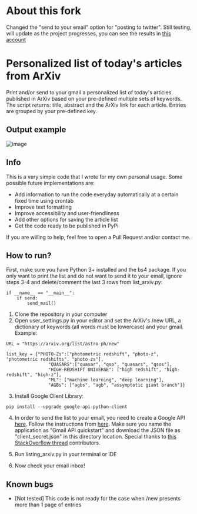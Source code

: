 # About this fork

Changed the "send to your email" option for "posting to twitter". Still testing, will update as the project progresses, you can see the results in [this account](https://twitter.com/rilufix)

# Personalized list of today's articles from ArXiv

Print and/or send to your gmail a personalized list of today's articles published in ArXiv based on your pre-defined multiple sets of keywords. The script returns: title, abstract and the ArXiv link for each article. Entries are grouped  by your pre-defined key. 

## Output example

![image](https://user-images.githubusercontent.com/14929100/148621148-e3df8602-8f0f-4da2-a9e5-f17244185c25.png)



## Info

This is a very simple code that I wrote for my own personal usage. Some possible future implementations are:

- Add information to run the code everyday automatically at a certain fixed time using crontab
- Improve text formatting 
- Improve accessibility and user-friendliness
- Add other options for saving the article list
- Get the code ready to be published in PyPi

If you are willing to help, feel free to open a Pull Request and/or contact me.


## How to run?

First, make sure you have Python 3+ installed and the bs4 package. If you only want to print the list and do not want to send it to your email, ignore steps 3-4 and delete/comment the last 3 rows from list_arxiv.py:

```
if __name__ == "__main__":
    if send:
        send_mail()
```

1. Clone the repository in your computer
2. Open user_settings.py in your editor and set the ArXiv's /new URL, a dictionary of keywords (all words must be lowercase) and your gmail. Example:

```
URL = "https://arxiv.org/list/astro-ph/new"

list_key = {"PHOTO-Zs":["photometric redshift", "photo-z", "photometric redshifts", "photo-zs"],
                "QUASARS":["quasar", "qso", "quasars", "qsos"],
                "HIGH-REDSHIFT UNIVERSE": ["high redshift", "high-redshift", "high-z"],
                "ML": ["machine learning", "deep learning"],
                "AGBs": ["agbs", "agb", "assymptotic giant branch"]}
```
3. Install Google Client Library:

```
pip install --upgrade google-api-python-client
```

4. In order to send the list to your email, you need to create a Google API [here](https://console.cloud.google.com/apis/enableflow?apiid=gmail&project=imposing-kite-247601). Follow the instructions from [here](https://mailtrap.io/blog/send-emails-with-gmail-api/). Make sure you name the application as "Gmail API quickstart" and download the JSON file as "client_secret.json" in this directory location. Special thanks to [this StackOverflow thread](https://stackoverflow.com/questions/37201250/sending-email-via-gmail-python) contributors. 

5. Run listing_arxiv.py in your terminal or IDE

6. Now check your email inbox!

## Known bugs

- [Not tested] This code is not ready for the case when /new presents more than 1 page of entries 






